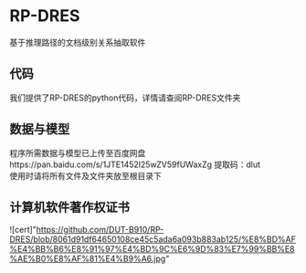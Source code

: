 # RP-DRES
基于推理路径的文档级别关系抽取软件
## 代码
我们提供了RP-DRES的python代码，详情请查阅RP-DRES文件夹
## 数据与模型
程序所需数据与模型已上传至百度网盘https://pan.baidu.com/s/1JTE1452l25wZV59fUWaxZg 提取码：dlut<br>
使用时请将所有文件及文件夹放至根目录下
## 计算机软件著作权证书
![cert]"https://github.com/DUT-B910/RP-DRES/blob/8061d91df64650108ce45c5ada6a093b883ab125/%E8%BD%AF%E4%BB%B6%E8%91%97%E4%BD%9C%E6%9D%83%E7%99%BB%E8%AE%B0%E8%AF%81%E4%B9%A6.jpg"
